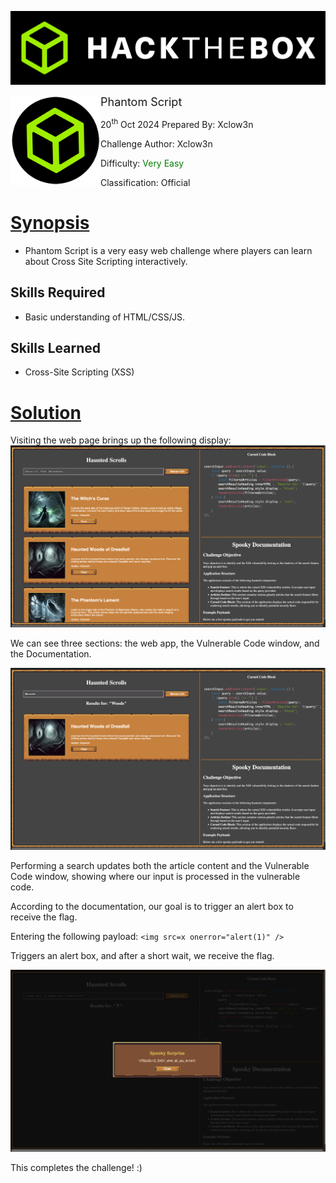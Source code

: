 ![img](assets/banner.png)

<img src='assets/htb.png' style='zoom: 40%;' align=left /> <font size='4'>Phantom Script</font>

  20<sup>th</sup> Oct 2024
  Prepared By: Xclow3n

  Challenge Author: Xclow3n

  Difficulty: <font color=green>Very Easy</font>

  Classification: Official



# [Synopsis](#synopsis)

- Phantom Script is a very easy web challenge where players can learn about Cross Site Scripting interactively.

## Skills Required

- Basic understanding of HTML/CSS/JS.

## Skills Learned

- Cross-Site Scripting (XSS)

# [Solution](#Solution)

Visiting the web page brings up the following display:
![img](assets/home.png)

We can see three sections: the web app, the Vulnerable Code window, and the Documentation.

![img](assets/search.png)

Performing a search updates both the article content and the Vulnerable Code window, showing where our input is processed in the vulnerable code.

According to the documentation, our goal is to trigger an alert box to receive the flag.

Entering the following payload: `<img src=x onerror="alert(1)" />`

Triggers an alert box, and after a short wait, we receive the flag.

![img](assets/flag.png)

This completes the challenge! :)
